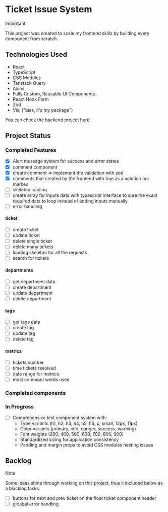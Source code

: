 # Ticket Issue System

> [!IMPORTANT]
> This project was created to scale my frontend skills by building every component from scratch.
  

## Technologies Used

- React
- TypeScript
- CSS Modules
- Tanstack Query
- Axios
- Fully Custom, Reusable UI Components
- React Hook Form
- Zod
- Visi ("bias, it's my package")

You can check the backend project [here](https://github.com/sfwnisme/backend-ticket-system).

## Project Status

### Completed Features

- [x] Alert message system for success and error states
- [x] comment component
- [x] create comment => implement the validation with zod
- [x] comments that created by the frontend with true as a solution not marked
- [ ] skeleton loading
- [ ] create array for inputs data with typescript interface to sure the exact required data to loop instead of adding inputs manually
- [ ] error handling

#### ticket
  
- [ ] create ticket
- [ ] update ticket
- [ ] delete single ticket
- [ ] delete many tickets
- [ ] loading skeleton for all the requests
- [ ] search for tickets

#### departments

- [ ] get department data
- [ ] create department
- [ ] update department
- [ ] delete department

#### tags

- [ ] get tags data
- [ ] create tag
- [ ] update tag
- [ ] delete tag

#### metrics

- [ ] tickets number
- [ ] time tickets resolved
- [ ] date range for metrics
- [ ] most commont words used

### Completed components

### In Progress

- [ ] Comprehensive text component system with:
  - Type variants (h1, h2, h3, h4, h5, h6, p, small, 12px, 11px)
  - Color variants (primary, info, danger, success, warning)
  - Font weights (200, 400, 500, 600, 700, 800, 900)
  - Standardized sizing for application consistency
  - Padding and margin props to avoid CSS modules nesting issues

## Backlog

>[!note]
> Some ideas shine through working on this project, thus it included below as a blacklog tasks

- [ ] buttons for next and prev ticket on the float ticket component header
- [ ] gloabal error handling
